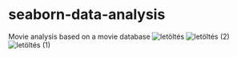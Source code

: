 # seaborn-data-analysis
Movie analysis based on a movie database
![letöltés](https://user-images.githubusercontent.com/95055034/188267461-f857bba2-7dd0-45d0-a124-fc4432525bb0.png)
![letöltés (2)](https://user-images.githubusercontent.com/95055034/188267465-63a3addd-05ed-4d70-8ade-5de3fd5b2cc3.png)
![letöltés (1)](https://user-images.githubusercontent.com/95055034/188267469-107c9230-a96b-4937-af41-e0e5138a7c22.png)
